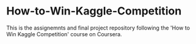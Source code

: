 # How-to-Win-Kaggle-Competition

This is the assignemnts and final project repository following the 'How to Win Kaggle Competition' course on Coursera.
